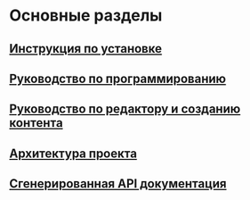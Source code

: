 # Основные разделы

## [Инструкция по установке](INSTALL_GUIDE.md)
## [Руководство по программированию](ScriptingGuides/README.md)
## [Руководство по редактору и созданию контента](EditorGuides/README.md)
## [Архитектура проекта](PROJECT_ARCHITECTURE.md)
## [Сгенерированная API документация](API/README.md)